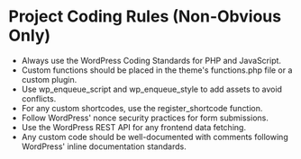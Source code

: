 # Project Coding Rules (Non-Obvious Only)
- Always use the WordPress Coding Standards for PHP and JavaScript.
- Custom functions should be placed in the theme's functions.php file or a custom plugin.
- Use wp_enqueue_script and wp_enqueue_style to add assets to avoid conflicts.
- For any custom shortcodes, use the register_shortcode function.
- Follow WordPress' nonce security practices for form submissions.
- Use the WordPress REST API for any frontend data fetching.
- Any custom code should be well-documented with comments following WordPress' inline documentation standards.
